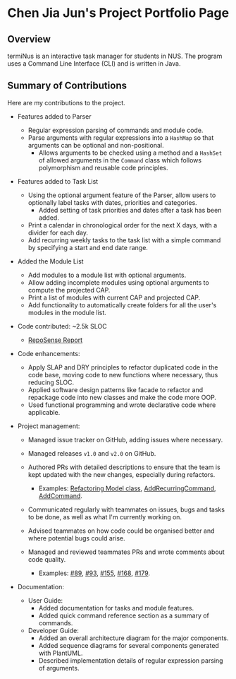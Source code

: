 # Chen Jia Jun's Project Portfolio Page

## Overview

termiNus is an interactive task manager for students in NUS. The program uses a Command Line Interface (CLI) and is written in Java.

## Summary of Contributions

Here are my contributions to the project.

- Features added to Parser
  - Regular expression parsing of commands and module code.
  - Parse arguments with regular expressions into a `HashMap` so that arguments can be optional and non-positional.
    - Allows arguments to be checked using a method and a `HashSet` of allowed arguments in the `Command` class which follows polymorphism and reusable code principles.

- Features added to Task List
  - Using the optional argument feature of the Parser, allow users to optionally label tasks with dates, priorities and categories.
    - Added setting of task priorities and dates after a task has been added.
  - Print a calendar in chronological order for the next X days, with a divider for each day.
  - Add recurring weekly tasks to the task list with a simple command by specifying a start and end date range.

- Added the Module List
  - Add modules to a module list with optional arguments.
  - Allow adding incomplete modules using optional arguments to compute the projected CAP.
  - Print a list of modules with current CAP and projected CAP.
  - Add functionality to automatically create folders for all the user's modules in the module list.

- Code contributed: ~2.5k SLOC
  - [RepoSense Report](https://nus-cs2113-ay2021s1.github.io/tp-dashboard/#breakdown=true&search=iamchenjiajun&sort=groupTitle&sortWithin=title&since=2020-09-27&timeframe=commit&mergegroup=&groupSelect=groupByRepos&checkedFileTypes=docs~functional-code~test-code~other&tabOpen=true&tabType=authorship&zFR=false&tabAuthor=iamchenjiajun&tabRepo=AY2021S1-CS2113-T14-3%2Ftp%5Bmaster%5D&authorshipIsMergeGroup=false&authorshipFileTypes=docs~functional-code~test-code~other)

- Code enhancements:
  - Apply SLAP and DRY principles to refactor duplicated code in the code base, moving code to new functions where necessary, thus reducing SLOC.
  - Applied software design patterns like facade to refactor and repackage code into new classes and make the code more OOP.
  - Used functional programming and wrote declarative code where applicable.

- Project management:
  - Managed issue tracker on GitHub, adding issues where necessary.
  - Managed releases `v1.0` and `v2.0` on GitHub.
  - Authored PRs with detailed descriptions to ensure that the team is kept updated with the new changes, especially during refactors.

    - Examples: 
    [Refactoring Model class](https://github.com/AY2021S1-CS2113-T14-3/tp/pull/146),
    [AddRecurringCommand](https://github.com/AY2021S1-CS2113-T14-3/tp/pull/90),
    [AddCommand](https://github.com/AY2021S1-CS2113-T14-3/tp/pull/22).
  - Communicated regularly with teammates on issues, bugs and tasks to be done, as well as what I'm currently working on.
  - Advised teammates on how code could be organised better and where potential bugs could arise.
  - Managed and reviewed teammates PRs and wrote comments about code quality.
    - Examples:
    [#89](https://github.com/AY2021S1-CS2113-T14-3/tp/pull/89),
    [#93](https://github.com/AY2021S1-CS2113-T14-3/tp/pull/93),
    [#155](https://github.com/AY2021S1-CS2113-T14-3/tp/pull/155),
    [#168](https://github.com/AY2021S1-CS2113-T14-3/tp/pull/168),
    [#179](https://github.com/AY2021S1-CS2113-T14-3/tp/pull/179).

- Documentation:
  - User Guide:
    - Added documentation for tasks and module features.
    - Added quick command reference section as a summary of commands.
  - Developer Guide:
    - Added an overall architecture diagram for the major components.
    - Added sequence diagrams for several components generated with PlantUML.
    - Described implementation details of regular expression parsing of arguments.
